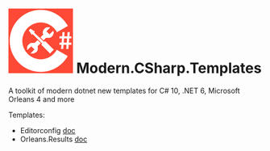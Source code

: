 # ![CSharp Toolkit Icon](src/CSharp-Toolkit-Icon.png) Modern.CSharp.Templates
A toolkit of modern dotnet new templates for C# 10, .NET 6, Microsoft Orleans 4 and more

Templates:
- Editorconfig [doc](Editorconfig.md)
- Orleans.Results [doc](https://github.com/Applicita/Orleans.Results)
